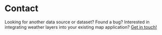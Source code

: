 # Contact

Looking for another data source or dataset? Found a bug? Interested in integrating weather layers into your existing map application? [Get in touch!](mailto:info@weatherlayers.com)
